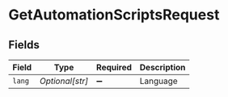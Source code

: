 # GetAutomationScriptsRequest


## Fields

| Field              | Type               | Required           | Description        |
| ------------------ | ------------------ | ------------------ | ------------------ |
| `lang`             | *Optional[str]*    | :heavy_minus_sign: | Language           |